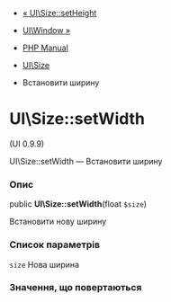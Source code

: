 - [« UI\Size::setHeight](ui-size.setheight.md)
- [UI\Window »](class.ui-window.md)

- [PHP Manual](index.md)
- [UI\Size](class.ui-size.md)
- Встановити ширину

# UI\Size::setWidth

(UI 0.9.9)

UI\Size::setWidth — Встановити ширину

### Опис

public **UI\Size::setWidth**(float `$size`)

Встановити нову ширину

### Список параметрів

`size`
Нова ширина

### Значення, що повертаються
